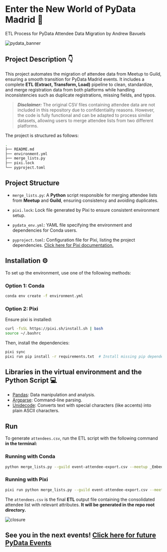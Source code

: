 # Enter the New World of PyData Madrid 🐍

ETL Process for PyData Attendee Data Migration by Andrew Bavuels

![pydata_banner](https://github.com/user-attachments/assets/45adac69-6ef6-48a6-9dd1-43e70da7f483)

## Project Description 👇

This project automates the migration of attendee data from Meetup to Guild, ensuring a smooth transition for PyData Madrid events. It includes a complete **ETL (Extract, Transform, Load)** pipeline to clean, standardize, and merge registration data from both platforms while handling inconsistencies such as duplicate registrations, missing fields, and typos.

> **_Disclaimer:_** The original CSV files containing attendee data are not included in this repository due to confidentiality reasons. However, the code is fully functional and can be adapted to process similar datasets, allowing users to merge attendee lists from two different platforms.

The project is structured as follows:

```sh
.
├── README.md
├── environment.yml
├── merge_lists.py
├── pixi.lock
└── pyproject.toml
```

## Project Structure

- `merge_lists.py`: A **Python** script responsible for merging attendee lists from **Meetup** and **Guild**, ensuring consistency and avoiding duplicates.

- `pixi.lock`: Lock file generated by Pixi to ensure consistent environment setup.

- `pydata_env.yml`: YAML file specifying the environment and dependencies for Conda users.

- `pyproject.toml`: Configuration file for Pixi, listing the project dependencies. [Click here for  Pixi documentation.](https://pixi.sh/latest/advanced/pyproject_toml/)

## Installation ⚙️

To set up the environment, use one of the following methods:

### Option 1: Conda

```sh
conda env create -f environment.yml
```

### Option 2: Pixi

Ensure pixi is installed:

```sh
curl -fsSL https://pixi.sh/install.sh | bash
source ~/.bashrc
```

Then, install the dependencies:

```sh
pixi sync
pixi run pip install -r requirements.txt  # Install missing pip dependencies
```

## Libraries in the virtual environment and the Python Script 💻

- [Pandas](https://pandas.pydata.org/docs/reference/frame.html): Data manipulation and analysis.
- [Argparse](https://docs.python.org/3/library/argparse.html): Command-line parsing.
- [Unidecode](https://pypi.org/project/Unidecode/): Converts text with special characters (like accents) into plain ASCII characters.

## Run

To generate `attendees.csv`, run the ETL script with the following command **in the terminal:**

### Running with Conda

```sh
python merge_lists.py --guild event-attendee-export.csv --meetup _Embeddings_para_contratacin_financiera_Redes_neuronales_de_grafos.csv --output attendees.csv
```

### Running with Pixi

```sh
pixi run python merge_lists.py --guild event-attendee-export.csv --meetup _Embeddings_para_contratacin_financiera_Redes_neuronales_de_grafos.csv --output attendees.csv
```

The `attendees.csv` is the final **ETL** output file containing the consolidated attendee list with relevant attributes. **It will be generated in the repo root directory.**

![closure](https://github.com/user-attachments/assets/10302aa5-9a58-41b3-8c93-fcad2a460674)

## See you in the next events! [Click here for future PyData Events](https://guild.host/pydata-madrid/events)
